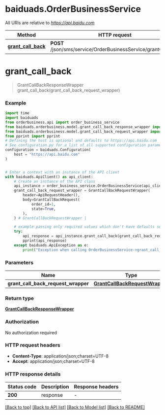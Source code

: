 # baiduads.OrderBusinessService

All URIs are relative to *https://api.baidu.com*

Method | HTTP request | Description
------------- | ------------- | -------------
[**grant_call_back**](OrderBusinessService.md#grant_call_back) | **POST** /json/sms/service/OrderBusinessService/grantCallBack | 


# **grant_call_back**
> GrantCallBackResponseWrapper grant_call_back(grant_call_back_request_wrapper)



### Example


```python
import time
import baiduads
from orderbusiness.api import order_business_service
from baiduads.orderbusiness.model.grant_call_back_response_wrapper import GrantCallBackResponseWrapper
from baiduads.orderbusiness.model.grant_call_back_request_wrapper import GrantCallBackRequestWrapper
from pprint import pprint
# Defining the host is optional and defaults to https://api.baidu.com
# See configuration.py for a list of all supported configuration parameters.
configuration = baiduads.Configuration(
    host = "https://api.baidu.com"
)


# Enter a context with an instance of the API client
with baiduads.ApiClient() as api_client:
    # Create an instance of the API class
    api_instance = order_business_service.OrderBusinessService(api_client)
    grant_call_back_request_wrapper = GrantCallBackRequestWrapper(
        header=ApiRequestHeader(),
        body=GrantCallBackRequest(
            order_id=1,
            state=True,
        ),
    ) # GrantCallBackRequestWrapper | 

    # example passing only required values which don't have defaults set
    try:
        api_response = api_instance.grant_call_back(grant_call_back_request_wrapper)
        pprint(api_response)
    except baiduads.ApiException as e:
        print("Exception when calling OrderBusinessService->grant_call_back: %s\n" % e)
```


### Parameters

Name | Type | Description  | Notes
------------- | ------------- | ------------- | -------------
 **grant_call_back_request_wrapper** | [**GrantCallBackRequestWrapper**](GrantCallBackRequestWrapper.md)|  |

### Return type

[**GrantCallBackResponseWrapper**](GrantCallBackResponseWrapper.md)

### Authorization

No authorization required

### HTTP request headers

 - **Content-Type**: application/json;charset=UTF-8
 - **Accept**: application/json;charset=UTF-8


### HTTP response details

| Status code | Description | Response headers |
|-------------|-------------|------------------|
**200** | response |  -  |

[[Back to top]](#) [[Back to API list]](../README.md#documentation-for-api-endpoints) [[Back to Model list]](../README.md#documentation-for-models) [[Back to README]](../README.md)

